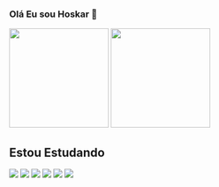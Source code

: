 ### Olá Eu sou Hoskar 👋

<div>	
	<img height="180em" src="https://github-readme-stats.vercel.app/api?username=HoskarJubeleo&show_icons=true&theme=dracula&include_all_commits=true&count_private=true"/>
	<img height="180em" src="https://github-readme-stats.vercel.app/api/top-langs/?username=HoskarJubeleo&layout=compact&langs_count=16&theme=dracula"/>

## Estou Estudando

<div style="display: inline-block">
    <img   src="https://img.shields.io/badge/PHP-777BB4?style=for-the-badge&logo=php&logoColor=white"/>
    <img   src="https://img.shields.io/badge/JavaScript-F7DF1E?style=for-the-badge&logo=javascript&logoColor=black"/>
    <img   src="https://img.shields.io/badge/React-20232A?style=for-the-badge&logo=react&logoColor=61DAFB"/>	
    <img   src="https://img.shields.io/badge/MySQL-00000F?style=for-the-badge&logo=mysql&logoColor=white"/>
    <img   src="https://img.shields.io/badge/HTML5-E34F26?style=for-the-badge&logo=html5&logoColor=white"/>
    <img   src="https://img.shields.io/badge/CSS3-1572B6?style=for-the-badge&logo=css3&logoColor=white"/>
</div>    
